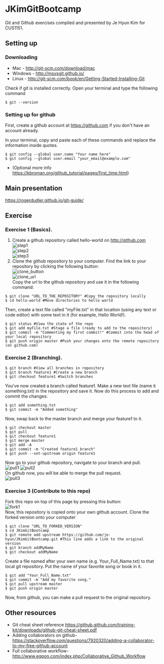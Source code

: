 # JKimGitBootcamp
Git and Github exercises compiled and presented by Je Hyun Kim for CUS1151.

## Setting up
### Downloading
* Mac - http://git-scm.com/download/mac
* Windows - http://msysgit.github.io/
* Linux - http://git-scm.com/book/en/Getting-Started-Installing-Git

Check if git is installed correctly. Open your terminal and type the following command
```
$ git --version
```

### Setting up for github
First, create a github account at https://github.com if you don't have an account already.

In your terminal, copy and paste each of these commands and replace the information inside quotes. 
```
$ git config --global user.name "Your name here"
$ git config --global user.email "your_email@example.com"
```
* (Optional more info https://kbroman.org/github_tutorial/pages/first_time.html)

## Main presentation
https://rogerdudler.github.io/git-guide/

## Exercise
### Exercise 1 (Basics).
1. Create a github repository called hello-world on http://github.com <br />
![step1](https://help.github.com/assets/images/help/repository/repo-create.png) <br />
![step2](https://help.github.com/assets/images/help/repository/create-repository-name.png) <br />
![step3](https://help.github.com/assets/images/help/repository/create-repository-init-readme.png) <br />
2. Clone the github repository to your computer.
Find the link to your repository by clicking the following button: <br />
![clone_button](https://help.github.com/assets/images/help/repository/clone-repo-clone-url-button.png) <br />
![clone_url](https://help.github.com/assets/images/help/repository/https-url-clone.png) <br />
Copy the url to the github repository and use it in the following command:
```
$ git clone "URL_TO_THE_REPOSITORY" #Copy the repository locally
$ cd hello-world #Move directories to hello world
```
Then, create a text file called "myFile.txt" in that location (using any text or code editor) with some text in it (for example, Hello World!).
```
$ git status #View the state of the repo
$ git add myFile.txt #Stage a file (ready to add to the repository)
$ git commit -m "Commenting my first commit!" #Commit into the head of your local repository
$ git push origin master #Push your changes onto the remote repository (on github.com)
```

### Exercise 2 (Branching).
```
$ git branch #View all branches in repository
$ git branch feature1 #Create a new branch
$ git checkout feature1 #Switch branches
```
You've now created a branch called feature1. Make a new text file (name it something.txt) in the repository and save it.
Now do this process to add and commit the changes:
```
$ git add something.txt
$ git commit -m "Added something"
```
Now, swap back to the master branch and merge your feature1 to it.
```
$ git checkout master
$ git pull
$ git checkout feature1
$ git merge master
$ git add -A
$ git commit -m "Created feature1 branch"
$ git push --set-upstream origin feature1
```
Now go to your github repository, navigate to your branch and pull. <br />
![pull1](https://help.github.com/assets/images/help/pull_requests/branch-dropdown.png)
![pull2](https://help.github.com/assets/images/help/pull_requests/pull-request-start-review-button.png)
<br/>
On github now, you will be able to merge the pull request. <br/>
![pull3](https://f.cloud.github.com/assets/676185/316946/e8c42c4c-984e-11e2-8a09-5a977652028a.png)

### Exercise 3 (Contribute to this repo)
Fork this repo on top of this page by pressing this button:<br/>
![fork1](https://help.github.com/assets/images/help/repository/fork_button.jpg)<br/>
Now, this repository is copied onto your own github account. Clone the forked version onto your computer
```
$ git clone "URL_TO_FORKED_VERSION"
$ cd JKimGitBootcamp
$ git remote add upstream https://github.com/je-hyun/JKimGitBootcamp.git #This line adds a link to the original version
$ git branch addMyName
$ git checkout addMyName
```
Create a file named after your own name (e.g. Your_Full_Name.txt) to that local git repository. Put the name of your favorite song or book in it.
```
$ git add "Your_Full_Name.txt"
$ git commit -m "Add my favorite song."
$ git pull upstream master
$ git push origin master
```
Now, from github, you can make a pull request to the original repository.
## Other resources
* Git cheat sheet reference https://github.github.com/training-kit/downloads/github-git-cheat-sheet.pdf
* Adding collaborators on github- https://stackoverflow.com/questions/7920320/adding-a-collaborator-to-my-free-github-account
* Full collaborative workflow- http://www.eqqon.com/index.php/Collaborative_Github_Workflow
